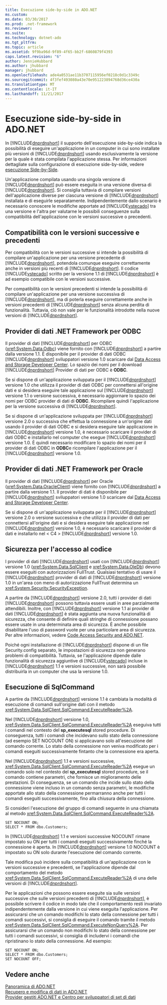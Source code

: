 ```yaml
---
title: Esecuzione side-by-side in ADO.NET
ms.custom: 
ms.date: 03/30/2017
ms.prod: .net-framework
ms.reviewer: 
ms.suite: 
ms.technology: dotnet-ado
ms.tgt_pltfrm: 
ms.topic: article
ms.assetid: 9f9ba96d-9f89-4f65-bb2f-6860879f4393
caps.latest.revision: "6"
author: JennieHubbard
ms.author: jhubbard
manager: jhubbard
ms.openlocfilehash: ade4a0531ae11b3707115956ef0218c0d1c3349c
ms.sourcegitcommit: 4f3fef493080a43e70e951223894768d36ce430a
ms.translationtype: MT
ms.contentlocale: it-IT
ms.lasthandoff: 11/21/2017
---
```

# <a name="side-by-side-execution-in-adonet"></a>Esecuzione side-by-side in ADO.NET
In [!INCLUDE[dnprdnshort](../../../../includes/dnprdnshort-md.md)] il supporto dell'esecuzione side-by-side indica la possibilità di eseguire un'applicazione in un computer in cui sono installate più versioni di [!INCLUDE[dnprdnshort](../../../../includes/dnprdnshort-md.md)] usando esclusivamente la versione per la quale è stata compilata l'applicazione stessa. Per informazioni dettagliate sulla configurazione di esecuzione side-by-side, vedere [esecuzione Side-by-Side](../../../../docs/framework/deployment/side-by-side-execution.md).  
  
 Un'applicazione compilata usando una singola versione di [!INCLUDE[dnprdnshort](../../../../includes/dnprdnshort-md.md)] può essere eseguita in una versione diversa di [!INCLUDE[dnprdnshort](../../../../includes/dnprdnshort-md.md)]. Si consiglia tuttavia di compilare versioni dell'applicazione diverse per ciascuna versione di [!INCLUDE[dnprdnshort](../../../../includes/dnprdnshort-md.md)] installata e di eseguirle separatamente. Indipendentemente dallo scenario è necessario conoscere le modifiche apportate ad [!INCLUDE[vstecado](../../../../includes/vstecado-md.md)] tra una versione e l'altra per valutarne le possibili conseguenze sulla compatibilità dell'applicazione con le versioni successive o precedenti.  
  
## <a name="forward-compatibility-and-backward-compatibility"></a>Compatibilità con le versioni successive e precedenti  
 Per compatibilità con le versioni successive si intende la possibilità di compilare un'applicazione per una versione precedente di [!INCLUDE[dnprdnshort](../../../../includes/dnprdnshort-md.md)], potendola comunque eseguire correttamente anche in versioni più recenti di [!INCLUDE[dnprdnshort](../../../../includes/dnprdnshort-md.md)]. Il codice [!INCLUDE[vstecado](../../../../includes/vstecado-md.md)] scritto per la versione 1.1 di [!INCLUDE[dnprdnshort](../../../../includes/dnprdnshort-md.md)] è ad esempio compatibile con le versioni successive.  
  
 Per compatibilità con le versioni precedenti si intende la possibilità di compilare un'applicazione per una versione successiva di [!INCLUDE[dnprdnshort](../../../../includes/dnprdnshort-md.md)], ma di poterla eseguire correttamente anche in versioni precedenti di [!INCLUDE[dnprdnshort](../../../../includes/dnprdnshort-md.md)] senza alcuna perdita di funzionalità. Tuttavia, ciò non vale per le funzionalità introdotte nella nuove versioni di [!INCLUDE[dnprdnshort](../../../../includes/dnprdnshort-md.md)].  
  
## <a name="the-net-framework-data-provider-for-odbc"></a>Provider di dati .NET Framework per ODBC  
 Il provider di dati [!INCLUDE[dnprdnshort](../../../../includes/dnprdnshort-md.md)] per ODBC (<xref:System.Data.Odbc>) viene fornito con [!INCLUDE[dnprdnshort](../../../../includes/dnprdnshort-md.md)] a partire dalla versione 1.1. È disponibile per il provider di dati ODBC [!INCLUDE[dnprdnshort](../../../../includes/dnprdnshort-md.md)] sviluppatori versione 1.0 scaricare dal [Data Access and Storage Developer Center](http://go.microsoft.com/fwlink/?linkid=4173). Lo spazio dei nomi per il download [!INCLUDE[dnprdnshort](../../../../includes/dnprdnshort-md.md)] Provider di dati per ODBC è **ODBC**.  
  
 Se si dispone di un'applicazione sviluppata per il [!INCLUDE[dnprdnshort](../../../../includes/dnprdnshort-md.md)] versione 1.0 che utilizza il provider di dati ODBC per connettersi all'origine dati e si desidera eseguire tale applicazione sul [!INCLUDE[dnprdnshort](../../../../includes/dnprdnshort-md.md)] versione 1.1 o versione successiva, è necessario aggiornare lo spazio dei nomi per ODBC provider di dati di **ODBC**. Ricompilare quindi l'applicazione per la versione successiva di [!INCLUDE[dnprdnshort](../../../../includes/dnprdnshort-md.md)].  
  
 Se si dispone di un'applicazione sviluppata per [!INCLUDE[dnprdnshort](../../../../includes/dnprdnshort-md.md)] versione 2.0 o successiva che effettua la connessione a un'origine dati usando il provider di dati ODBC e si desidera eseguire tale applicazione in [!INCLUDE[dnprdnshort](../../../../includes/dnprdnshort-md.md)] versione 1.0, è necessario scaricare il provider di dati ODBC e installarlo nel computer che esegue [!INCLUDE[dnprdnshort](../../../../includes/dnprdnshort-md.md)] versione 1.0. È quindi necessario modificare lo spazio dei nomi per il provider di dati ODBC in **ODBC**e ricompilare l'applicazione per il [!INCLUDE[dnprdnshort](../../../../includes/dnprdnshort-md.md)] versione 1.0.  
  
## <a name="the-net-framework-data-provider-for-oracle"></a>Provider di dati .NET Framework per Oracle  
 Il provider di dati [!INCLUDE[dnprdnshort](../../../../includes/dnprdnshort-md.md)] per Oracle (<xref:System.Data.OracleClient>) viene fornito con [!INCLUDE[dnprdnshort](../../../../includes/dnprdnshort-md.md)] a partire dalla versione 1.1. Il provider di dati è disponibile per [!INCLUDE[dnprdnshort](../../../../includes/dnprdnshort-md.md)] sviluppatori versione 1.0 scaricare dal [Data Access and Storage Developer Center](http://go.microsoft.com/fwlink/?linkid=4173).  
  
 Se si dispone di un'applicazione sviluppata per il [!INCLUDE[dnprdnshort](../../../../includes/dnprdnshort-md.md)] versione 2.0 o versione successiva e che utilizza il provider di dati per connettersi all'origine dati e si desidera eseguire tale applicazione nel [!INCLUDE[dnprdnshort](../../../../includes/dnprdnshort-md.md)] versione 1.0, è necessario scaricare il provider di dati e installarlo nel < C4 > [!INCLUDE[dnprdnshort](../../../../includes/dnprdnshort-md.md)]  versione 1.0.  
  
## <a name="code-access-security"></a>Sicurezza per l'accesso al codice  
 I provider di dati [!INCLUDE[dnprdnshort](../../../../includes/dnprdnshort-md.md)] usati con [!INCLUDE[dnprdnshort](../../../../includes/dnprdnshort-md.md)] versione 1.0 (<xref:System.Data.SqlClient> e <xref:System.Data.OleDb>) devono essere eseguiti con autorizzazioni FullTrust. Qualsiasi tentativo di usare il [!INCLUDE[dnprdnshort](../../../../includes/dnprdnshort-md.md)] provider di dati di [!INCLUDE[dnprdnshort](../../../../includes/dnprdnshort-md.md)] versione 1.0 in un'area con meno di autorizzazione FullTrust determina un <xref:System.Security.SecurityException>.  
  
 A partire da [!INCLUDE[dnprdnshort](../../../../includes/dnprdnshort-md.md)] versione 2.0, tutti i provider di dati [!INCLUDE[dnprdnshort](../../../../includes/dnprdnshort-md.md)] possono tuttavia essere usati in aree parzialmente attendibili. Inoltre, con [!INCLUDE[dnprdnshort](../../../../includes/dnprdnshort-md.md)] versione 1.1 ai provider di dati [!INCLUDE[dnprdnshort](../../../../includes/dnprdnshort-md.md)] è stata aggiunta una nuova funzionalità di sicurezza, che consente di definire quali stringhe di connessione possano essere usate in una determinata area di sicurezza. È anche possibile disabilitare l'uso di password vuote per una particolare area di sicurezza. Per altre informazioni, vedere [Code Access Security and ADO.NET](../../../../docs/framework/data/adonet/code-access-security.md).  
  
 Poiché ogni installazione di [!INCLUDE[dnprdnshort](../../../../includes/dnprdnshort-md.md)] dispone di un file Security.config separato, le impostazioni di sicurezza non generano problemi di compatibilità. Tuttavia, se l'applicazione dipende dalle funzionalità di sicurezza aggiuntive di [!INCLUDE[vstecado](../../../../includes/vstecado-md.md)] incluse in [!INCLUDE[dnprdnshort](../../../../includes/dnprdnshort-md.md)] 1.1 e versioni successive, non sarà possibile distribuirla in un computer che usa la versione 1.0.  
  
## <a name="sqlcommand-execution"></a>Esecuzione di SqlCommand  
 A partire da [!INCLUDE[dnprdnshort](../../../../includes/dnprdnshort-md.md)] versione 1.1 è cambiata la modalità di esecuzione di comandi sull'origine dati con il metodo <xref:System.Data.SqlClient.SqlCommand.ExecuteReader%2A>.  
  
 Nel [!INCLUDE[dnprdnshort](../../../../includes/dnprdnshort-md.md)] versione 1.0, <xref:System.Data.SqlClient.SqlCommand.ExecuteReader%2A> eseguiva tutti i comandi nel contesto del **sp_executesql** stored procedure. Di conseguenza, tutti i comandi che incidevano sullo stato della connessione (ad esempio SET NOCOUNT ON) si applicavano solo all'esecuzione del comando corrente. Lo stato della connessione non veniva modificato per i comandi eseguiti successivamente fintanto che la connessione era aperta.  
  
 Nel [!INCLUDE[dnprdnshort](../../../../includes/dnprdnshort-md.md)] 1.1 e versioni successive, <xref:System.Data.SqlClient.SqlCommand.ExecuteReader%2A> esegue un comando solo nel contesto del **sp_executesql** stored procedure, se il comando contiene parametri, che fornisce un miglioramento delle prestazioni. Di conseguenza, se un comando che incide sullo stato della connessione viene incluso in un comando senza parametri, le modifiche apportate allo stato della connessione permarranno anche per tutti i comandi eseguiti successivamente, fino alla chiusura della connessione.  
  
 Si consideri l'esecuzione del gruppo di comandi seguente in una chiamata al metodo <xref:System.Data.SqlClient.SqlCommand.ExecuteReader%2A>.  
  
```  
SET NOCOUNT ON;  
SELECT * FROM dbo.Customers;  
```  
  
 In [!INCLUDE[dnprdnshort](../../../../includes/dnprdnshort-md.md)] 1.1 e versioni successive NOCOUNT rimane impostato su ON per tutti i comandi eseguiti successivamente finché la connessione è aperta. In [!INCLUDE[dnprdnshort](../../../../includes/dnprdnshort-md.md)] versione 1.0 NOCOUNT è impostato su ON solo durante l'esecuzione del comando corrente.  
  
 Tale modifica può incidere sulla compatibilità di un'applicazione con le versioni successive e precedenti, se l'applicazione dipende dal comportamento del metodo <xref:System.Data.SqlClient.SqlCommand.ExecuteReader%2A> di una delle versioni di [!INCLUDE[dnprdnshort](../../../../includes/dnprdnshort-md.md)].  
  
 Per le applicazioni che possono essere eseguite sia sulle versioni successive che sulle versioni precedenti di [!INCLUDE[dnprdnshort](../../../../includes/dnprdnshort-md.md)], è possibile scrivere il codice in modo tale che il comportamento resti invariato indipendentemente dalla versione in cui viene eseguita l'applicazione. Per assicurarsi che un comando modifichi lo stato della connessione per tutti i comandi successivi, si consiglia di eseguire il comando tramite il metodo <xref:System.Data.SqlClient.SqlCommand.ExecuteNonQuery%2A>. Per assicurarsi che un comando non modifichi lo stato della connessione per tutti i comandi successivi, si consiglia di includervi i comandi che ripristinano lo stato della connessione. Ad esempio:  
  
```  
SET NOCOUNT ON;  
SELECT * FROM dbo.Customers;  
SET NOCOUNT OFF;  
```  
  
## <a name="see-also"></a>Vedere anche  
 [Panoramica di ADO.NET](../../../../docs/framework/data/adonet/ado-net-overview.md)  
 [Recupero e modifica di dati in ADO.NET](../../../../docs/framework/data/adonet/retrieving-and-modifying-data.md)  
 [Provider gestiti ADO.NET e Centro per sviluppatori di set di dati](http://go.microsoft.com/fwlink/?LinkId=217917)
